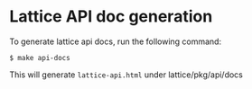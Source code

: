 # Lattice API doc generation

To generate lattice api docs, run the following command:

``$ make api-docs``

This will generate `lattice-api.html` under lattice/pkg/api/docs